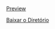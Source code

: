 [Preview](https://pedroaloonso.github.io/Digital-College-FullStack/Aula20/index.html)

[Baixar o Diretório](https://download-directory.github.io?url=https://github.com/PedroAloonso/Digital-College-FullStack/tree/main/Aula20)
